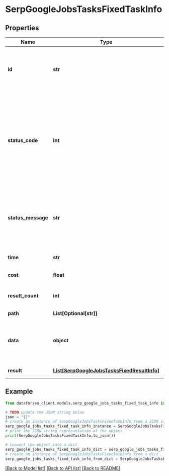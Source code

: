 # SerpGoogleJobsTasksFixedTaskInfo


## Properties

Name | Type | Description | Notes
------------ | ------------- | ------------- | -------------
**id** | **str** | task identifier unique task identifier in our system in the UUID format | [optional] 
**status_code** | **int** | status code of the task generated by DataForSEO, can be within the following range: 10000-60000 you can find the full list of the response codes here | [optional] 
**status_message** | **str** | informational message of the task you can find the full list of general informational messages here | [optional] 
**time** | **str** | execution time, seconds | [optional] 
**cost** | **float** | total tasks cost, USD | [optional] 
**result_count** | **int** | number of elements in the result array | [optional] 
**path** | **List[Optional[str]]** | URL path | [optional] 
**data** | **object** | contains the same parameters that you specified in the POST request | [optional] 
**result** | [**List[SerpGoogleJobsTasksFixedResultInfo]**](SerpGoogleJobsTasksFixedResultInfo.md) | array of results | [optional] 

## Example

```python
from dataforseo_client.models.serp_google_jobs_tasks_fixed_task_info import SerpGoogleJobsTasksFixedTaskInfo

# TODO update the JSON string below
json = "{}"
# create an instance of SerpGoogleJobsTasksFixedTaskInfo from a JSON string
serp_google_jobs_tasks_fixed_task_info_instance = SerpGoogleJobsTasksFixedTaskInfo.from_json(json)
# print the JSON string representation of the object
print(SerpGoogleJobsTasksFixedTaskInfo.to_json())

# convert the object into a dict
serp_google_jobs_tasks_fixed_task_info_dict = serp_google_jobs_tasks_fixed_task_info_instance.to_dict()
# create an instance of SerpGoogleJobsTasksFixedTaskInfo from a dict
serp_google_jobs_tasks_fixed_task_info_from_dict = SerpGoogleJobsTasksFixedTaskInfo.from_dict(serp_google_jobs_tasks_fixed_task_info_dict)
```
[[Back to Model list]](../README.md#documentation-for-models) [[Back to API list]](../README.md#documentation-for-api-endpoints) [[Back to README]](../README.md)


